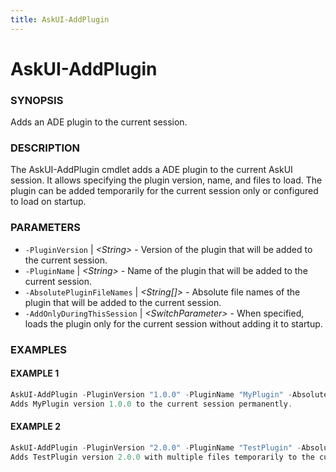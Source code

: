 ```yaml
---
title: AskUI-AddPlugin
---
```


# AskUI-AddPlugin

### SYNOPSIS

Adds an ADE plugin to the current session.

### DESCRIPTION

The AskUI-AddPlugin cmdlet adds a ADE plugin to the current AskUI session. It allows specifying
the plugin version, name, and files to load. The plugin can be added temporarily for the 
current session only or configured to load on startup.

### PARAMETERS

- `-PluginVersion` | _&lt;String&gt;_ - Version of the plugin that will be added to the current session. 
- `-PluginName` | _&lt;String&gt;_ - Name of the plugin that will be added to the current session. 
- `-AbsolutePluginFileNames` | _&lt;String[]&gt;_ - Absolute file names of the plugin that will be added to the current session. 
- `-AddOnlyDuringThisSession` | _&lt;SwitchParameter&gt;_ - When specified, loads the plugin only for the current session without adding it to startup.

### EXAMPLES

#### EXAMPLE 1

```powershell
AskUI-AddPlugin -PluginVersion "1.0.0" -PluginName "MyPlugin" -AbsolutePluginFileNames "C:\Plugins\MyPlugin.ps1"
Adds MyPlugin version 1.0.0 to the current session permanently.
```
 
#### EXAMPLE 2

```powershell
AskUI-AddPlugin -PluginVersion "2.0.0" -PluginName "TestPlugin" -AbsolutePluginFileNames @("C:\Plugins\MyCommandlet.ps1","C:\Plugins\Test2.ps1") -AddOnlyDuringThisSession
Adds TestPlugin version 2.0.0 with multiple files temporarily to the current session.
```

